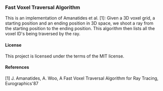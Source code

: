 ### Fast Voxel Traversal Algorithm
This is an implementation of Amanatides et al. [1]: Given a 3D voxel grid, a starting position and an ending position in 3D space, we shoot a ray from the starting position to the ending position. This algorithm then lists all the voxel ID's being traversed by the ray.

#### License
This project is licensed under the terms of the MIT license.

#### References
[1] J. Amanatides, A. Woo, A Fast Voxel Traversal Algorithm for Ray Tracing, Eurographics'87
